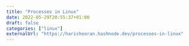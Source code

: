```yaml
---
title: "Processes in Linux"
date: 2022-05-29T20:55:37+01:00
draft: false
categories: ["linux"]
externalUrl: "https://harisheoran.hashnode.dev/processes-in-linux"
---
```

